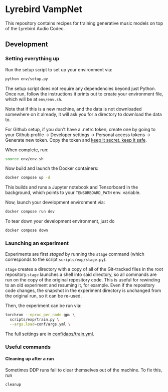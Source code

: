 # Lyrebird VampNet

This repository contains recipes for training generative music models on top of the Lyrebird Audio Codec. 


## Development
### Setting everything up

Run the setup script to set up your environment via:

```bash
python env/setup.py
```

The setup script does not require any dependencies beyond just Python.
Once run, follow the instructions it prints out to create your
environment file, which will be at `env/env.sh`.

Note that if this is a new machine, and
the data is not downloaded somewhere on it already, it will ask you
for a directory to download the data to.

For Github setup, if you don't have a .netrc token, create one by going to your Github profile -> Developer settings -> Personal access tokens -> Generate new token. Copy the token and [keep it secret, keep it safe](https://www.youtube.com/watch?v=iThtELZvfPs).

When complete, run:

```bash
source env/env.sh
```

Now build and launch the Docker containers:

```bash
docker compose up -d
```

This builds and runs a Jupyter notebook and Tensorboard
in the background, which points to your `TENSORBOARD_PATH`
env. variable.

Now, launch your development environment via:

```bash
docker compose run dev
```

To tear down your development environment, just do

```bash
docker compose down
```


### Launching an experiment

Experiments are first _staged_ by running the `stage` command (which corresponds to the script `scripts/exp/stage.py`).

`stage` creates a directory with a copy of all of the Git-tracked files in the root repository.`stage` launches a shell into said directory, so all commands are run on the
copy of the original repository code. This is useful for rewinding to an old experiment
and resuming it, for example. Even if the repository code changes, the snapshot in the experiment directory is unchanged from the original run, so it can be re-used.

Then, the experiment can be run via:

```bash
torchrun --nproc_per_node gpu \
  scripts/exp/train.py \
  --args.load=conf/args.yml \
```

The full settings are in [conf/daps/train.yml](conf/daps/train.yml).

### Useful commands

#### Cleaning up after a run

Sometimes DDP runs fail to clear themselves out of the machine. To fix this, run

```bash
cleanup
```
